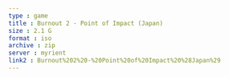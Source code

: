 ```yaml
---
type : game
title : Burnout 2 - Point of Impact (Japan)
size : 2.1 G
format : iso
archive : zip
server : myrient
link2 : Burnout%202%20-%20Point%20of%20Impact%20%28Japan%29
---
```

